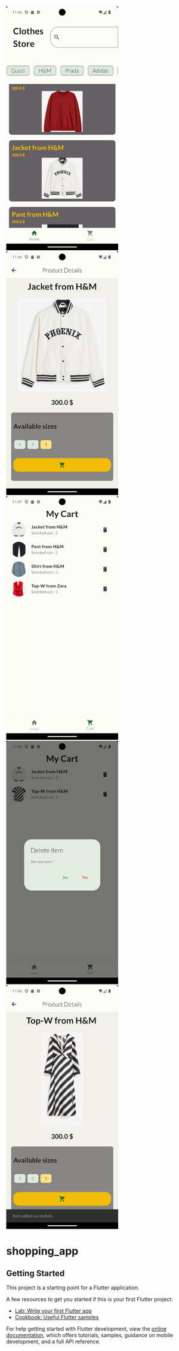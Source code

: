 <img src="./output_ss/im1.png" width="300"/><img src="./output_ss/im2.png" width="300"/>
<img src="./output_ss/im3.png" width="300"/><img src="./output_ss/im4.png" width="300"/>
<img src="./output_ss/im5.png" width="300"/>

# shopping_app



## Getting Started

This project is a starting point for a Flutter application.

A few resources to get you started if this is your first Flutter project:

- [Lab: Write your first Flutter app](https://docs.flutter.dev/get-started/codelab)
- [Cookbook: Useful Flutter samples](https://docs.flutter.dev/cookbook)

For help getting started with Flutter development, view the
[online documentation](https://docs.flutter.dev/), which offers tutorials,
samples, guidance on mobile development, and a full API reference.
